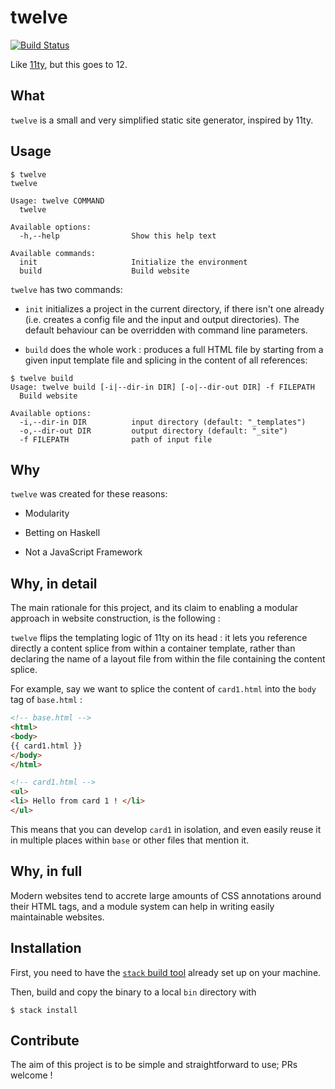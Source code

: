 # twelve

[![Build Status](https://travis-ci.org/ocramz/twelve.png)](https://travis-ci.org/ocramz/twelve)

Like [11ty](https://www.11ty.dev/), but this goes to 12.

## What

`twelve` is a small and very simplified static site generator, inspired by 11ty.


## Usage

```
$ twelve
twelve

Usage: twelve COMMAND
  twelve

Available options:
  -h,--help                Show this help text

Available commands:
  init                     Initialize the environment
  build                    Build website
```

`twelve` has two commands: 

* `init` initializes a project in the current directory, if there isn't one already (i.e. creates a config file and the input and output directories). The default behaviour can be overridden with command line parameters.

* `build` does the whole work : produces a full HTML file by starting from a given input template file and splicing in the content of all references:

```
$ twelve build
Usage: twelve build [-i|--dir-in DIR] [-o|--dir-out DIR] -f FILEPATH
  Build website

Available options:
  -i,--dir-in DIR          input directory (default: "_templates")
  -o,--dir-out DIR         output directory (default: "_site")
  -f FILEPATH              path of input file
```

## Why

`twelve` was created for these reasons:

* Modularity
    
* Betting on Haskell
    
* Not a JavaScript Framework

## Why, in detail

The main rationale for this project, and its claim to enabling a modular approach in website construction, is the following :

`twelve` flips the templating logic of 11ty on its head : it lets you reference directly a content splice from within a container template, rather than declaring the name of a layout file from within the file containing the content splice.

For example, say we want to splice the content of `card1.html` into the `body` tag of `base.html` :

```html
<!-- base.html -->
<html>
<body>
{{ card1.html }}
</body>
</html>
```

```html
<!-- card1.html -->
<ul>
<li> Hello from card 1 ! </li>
</ul>
```

This means that you can develop `card1` in isolation, and even easily reuse it in multiple places within `base` or other files that mention it.

## Why, in full

Modern websites tend to accrete large amounts of CSS annotations around their HTML tags, and a module system can help in writing easily maintainable websites.

## Installation

First, you need to have the [`stack` build tool](https://haskellstack.org) already set up on your machine.

Then, build and copy the binary to a local `bin` directory with

    $ stack install
    
## Contribute

The aim of this project is to be simple and straightforward to use; PRs welcome ! 

